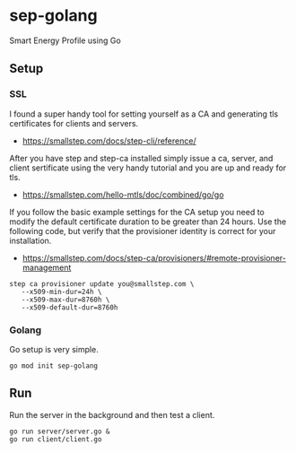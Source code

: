 # sep-golang
Smart Energy Profile using Go

## Setup

### SSL
I found a super handy tool for setting yourself as a CA and generating tls certificates for clients and servers.

* https://smallstep.com/docs/step-cli/reference/

After you have step and step-ca installed simply issue a ca, server, and client sertificate using the very handy tutorial and you are up and ready for tls.

* https://smallstep.com/hello-mtls/doc/combined/go/go

If you follow the basic example settings for the CA setup you need to modify the default certificate duration to be greater than 24 hours. Use the following code, but verify that the provisioner identity is correct for your installation. 

* https://smallstep.com/docs/step-ca/provisioners/#remote-provisioner-management

```shell
step ca provisioner update you@smallstep.com \
   --x509-min-dur=24h \
   --x509-max-dur=8760h \
   --x509-default-dur=8760h
```

### Golang
Go setup is very simple.

 ```shell
go mod init sep-golang
```

## Run

Run the server in the background and then test a client.

```shell
go run server/server.go &
go run client/client.go
```
